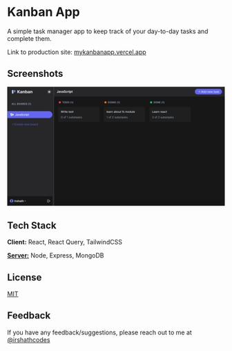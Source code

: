 
# Kanban App

A simple task manager app to keep track of your day-to-day tasks and complete them.

Link to production site: [mykanbanapp.vercel.app](https://mykanbanapp.vercel.app/)


## Screenshots

[![App Screenshot](./src/assets/kanbanapp-screenshot.png)](https://mykanbanapp.vercel.app/)


## Tech Stack

**Client:** React, React Query, TailwindCSS

[**Server:**](https://github.com/irshathcodes/kanban-api) Node, Express, MongoDB


## License

[MIT](https://choosealicense.com/licenses/mit/)


## Feedback

If you have any feedback/suggestions, please reach out to me at [@irshathcodes](https://twitter.com/irshathcodes)

